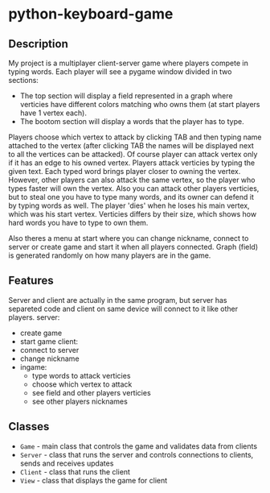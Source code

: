 # python-keyboard-game

## Description

My project is a multiplayer client-server game where players compete in typing words. Each player will see a pygame window divided in two sections:
- The top section will display a field represented in a graph where verticies have different colors matching who owns them (at start players have 1 vertex each).
- The bootom section will display a words that the player has to type.


Players choose which vertex to attack by clicking TAB and then typing name attached to the vertex (after clicking TAB the names will be displayed next to  all the vertices can be attacked). Of course player can attack vertex only if it has an edge to his owned vertex.
Players attack verticies by typing the given text. Each typed word brings player closer to owning the vertex. However, other players can also attack the same vertex, so the player who types faster will own the vertex. Also you can attack other players verticies, but to steal one you have to type many words, and its owner can defend it by typing words as well.
The player 'dies' when he loses his main vertex, which was his start vertex.
Verticies differs by their size, which shows how hard words you have to type to own them.

Also theres a menu at start where you can change nickname, connect to server or create game and start it when all players connected. Graph (field) is generated randomly on how many players are in the game.

## Features

Server and client are actually in the same program, but server has separeted code and client on same device will connect to it like other players.
server:
- create game
- start game
client:
- connect to server
- change nickname
- ingame:
  - type words to attack verticies
  - choose which vertex to attack
  - see field and other players verticies
  - see other players nicknames

## Classes

- `Game` - main class that controls the game and validates data from clients
- `Server` - class that runs the server and controls connections to clients, sends and receives updates
- `Client` - class that runs the client
- `View` - class that displays the game for client
